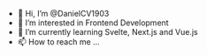 - 👋 Hi, I’m @DanielCV1903
- 👀 I’m interested in Frontend Development
- 🌱 I’m currently learning Svelte, Next.js and Vue.js
- 📫 How to reach me ...

<!---
DanielCV1903/DanielCV1903 is a ✨ special ✨ repository because its `README.md` (this file) appears on your GitHub profile.
You can click the Preview link to take a look at your changes.
--->

